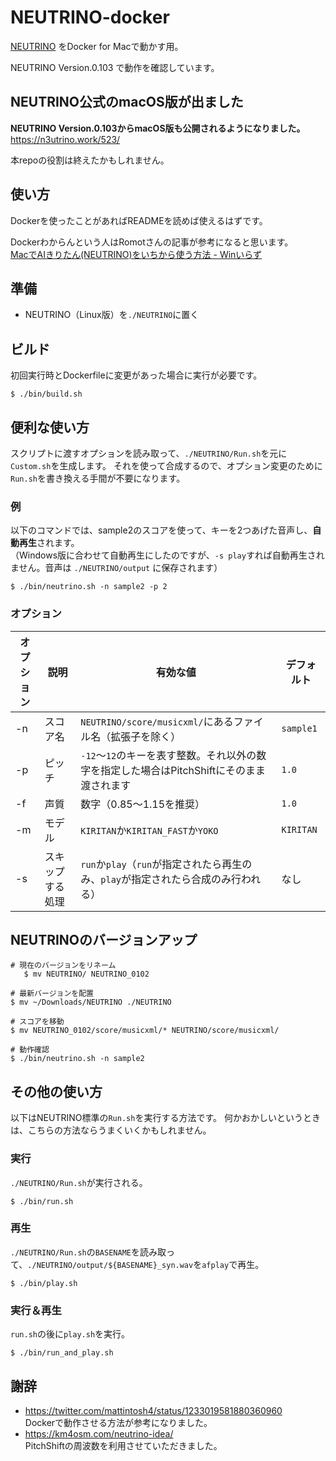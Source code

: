# NEUTRINO-docker

[NEUTRINO](https://n3utrino.work/) をDocker for Macで動かす用。

NEUTRINO Version.0.103 で動作を確認しています。

## NEUTRINO公式のmacOS版が出ました

**NEUTRINO Version.0.103からmacOS版も公開されるようになりました。**  
https://n3utrino.work/523/

本repoの役割は終えたかもしれません。

## 使い方

Dockerを使ったことがあればREADMEを読めば使えるはずです。

Dockerわからんという人はRomotさんの記事が参考になると思います。  
[MacでAIきりたん(NEUTRINO)をいちから使う方法 - Winいらず](https://note.com/romot/n/n87d2bb0448a8)

## 準備

- NEUTRINO（Linux版）を`./NEUTRINO`に置く

## ビルド

初回実行時とDockerfileに変更があった場合に実行が必要です。

```
$ ./bin/build.sh
```

## 便利な使い方

スクリプトに渡すオプションを読み取って、`./NEUTRINO/Run.sh`を元に`Custom.sh`を生成します。
それを使って合成するので、オプション変更のために`Run.sh`を書き換える手間が不要になります。

### 例

以下のコマンドでは、sample2のスコアを使って、キーを2つあげた音声し、**自動再生**されます。  
（Windows版に合わせて自動再生にしたのですが、`-s play`すれば自動再生されません。音声は `./NEUTRINO/output` に保存されます）

```
$ ./bin/neutrino.sh -n sample2 -p 2
```

### オプション

オプション | 説明 | 有効な値 | デフォルト
--- | --- | --- | ---
-n | スコア名 | `NEUTRINO/score/musicxml/`にあるファイル名（拡張子を除く）| `sample1`
-p | ピッチ | `-12`〜`12`のキーを表す整数。それ以外の数字を指定した場合はPitchShiftにそのまま渡されます | `1.0`
-f | 声質 | 数字（0.85〜1.15を推奨） | `1.0`
-m | モデル | `KIRITAN`か`KIRITAN_FAST`か`YOKO` | `KIRITAN`
-s | スキップする処理 | `run`か`play`（`run`が指定されたら再生のみ、`play`が指定されたら合成のみ行われる） | なし

## NEUTRINOのバージョンアップ

```
# 現在のバージョンをリネーム
   $ mv NEUTRINO/ NEUTRINO_0102

# 最新バージョンを配置
$ mv ~/Downloads/NEUTRINO ./NEUTRINO

# スコアを移動
$ mv NEUTRINO_0102/score/musicxml/* NEUTRINO/score/musicxml/

# 動作確認
$ ./bin/neutrino.sh -n sample2
```

## その他の使い方

以下はNEUTRINO標準の`Run.sh`を実行する方法です。
何かおかしいというときは、こちらの方法ならうまくいくかもしれません。

### 実行

`./NEUTRINO/Run.sh`が実行される。

```
$ ./bin/run.sh
```

### 再生

`./NEUTRINO/Run.sh`の`BASENAME`を読み取って、`./NEUTRINO/output/${BASENAME}_syn.wav`を`afplay`で再生。

```
$ ./bin/play.sh
```

### 実行＆再生

`run.sh`の後に`play.sh`を実行。

```
$ ./bin/run_and_play.sh
```

## 謝辞

- https://twitter.com/mattintosh4/status/1233019581880360960  
  Dockerで動作させる方法が参考になりました。
- https://km4osm.com/neutrino-idea/  
  PitchShiftの周波数を利用させていただきました。
